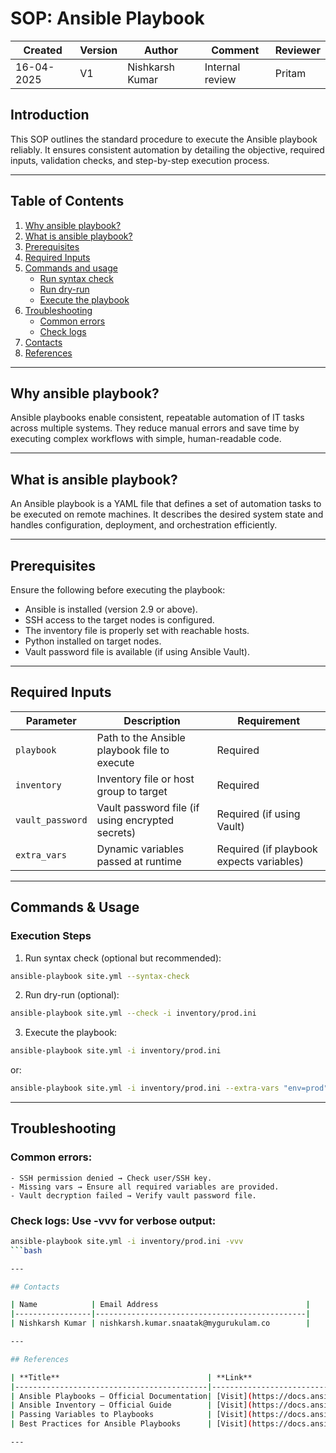 # SOP: Ansible Playbook

| Created     | Version | Author          | Comment         | Reviewer |
|-------------|---------|-----------------|-----------------|----------|
| 16-04-2025  | V1      | Nishkarsh Kumar | Internal review | Pritam   |


## Introduction
This SOP outlines the standard procedure to execute the Ansible playbook reliably. It ensures consistent automation by detailing the objective, required inputs, validation checks, and step-by-step execution process.

---

## Table of Contents

1. [Why ansible playbook?](#why-ansible-playbook)
2. [What is ansible playbook?](#what-is-ansible-playbook)
3. [Prerequisites](#Prerequisites)  
4. [Required Inputs](#required-inputs)
3. [Commands and usage](#commands--usage)
     - [Run syntax check](#1-run-syntax-check)
     - [Run dry-run](#2-run-dry-run)
     - [Execute the playbook](#3-execute-the-playbook)
4. [Troubleshooting](#troubleshooting)
     - [Common errors](#common-errors)
     - [Check logs](#check-logs)
6. [Contacts](#contacts)
7. [References](#references)

---

## Why ansible playbook?
Ansible playbooks enable consistent, repeatable automation of IT tasks across multiple systems. They reduce manual errors and save time by executing complex workflows with simple, human-readable code.

---

## What is ansible playbook?
An Ansible playbook is a YAML file that defines a set of automation tasks to be executed on remote machines. It describes the desired system state and handles configuration, deployment, and orchestration efficiently.

---

## Prerequisites

Ensure the following before executing the playbook:

- Ansible is installed (version 2.9 or above).
- SSH access to the target nodes is configured.
- The inventory file is properly set with reachable hosts.
- Python installed on target nodes.
- Vault password file is available (if using Ansible Vault).

---

## Required Inputs

| Parameter        | Description                                      |  Requirement                            |
|------------------|--------------------------------------------------|-----------------------------------------|
| `playbook`       | Path to the Ansible playbook file to execute     | Required                                |
| `inventory`      | Inventory file or host group to target           | Required                                |
| `vault_password` | Vault password file (if using encrypted secrets) | Required (if using Vault)               |
| `extra_vars`     | Dynamic variables passed at runtime              | Required (if playbook expects variables)|

---

## Commands & Usage

### Execution Steps

1. Run syntax check (optional but recommended):

```bash
ansible-playbook site.yml --syntax-check
```

2. Run dry-run (optional):

```bash
ansible-playbook site.yml --check -i inventory/prod.ini
```

3. Execute the playbook:

```bash
ansible-playbook site.yml -i inventory/prod.ini 
```
or:

```bash
ansible-playbook site.yml -i inventory/prod.ini --extra-vars "env=prod" --vault-password-file ~/.ansible/.vault_pass.txt
```

---

## Troubleshooting

### Common errors:
    - SSH permission denied → Check user/SSH key.
    - Missing vars → Ensure all required variables are provided.
    - Vault decryption failed → Verify vault password file.

### Check logs: Use -vvv for verbose output:

```bash
ansible-playbook site.yml -i inventory/prod.ini -vvv
```bash

---

## Contacts

| Name            | Email Address                                 |
|-----------------|-----------------------------------------------|
| Nishkarsh Kumar | nishkarsh.kumar.snaatak@mygurukulam.co        |

---

## References

| **Title**                                 | **Link**                                                                                      |
|-------------------------------------------|-----------------------------------------------------------------------------------------------|
| Ansible Playbooks – Official Documentation| [Visit](https://docs.ansible.com/ansible/latest/user_guide/playbooks.html)                    |
| Ansible Inventory – Official Guide        | [Visit](https://docs.ansible.com/ansible/latest/user_guide/intro_inventory.html)              |
| Passing Variables to Playbooks            | [Visit](https://docs.ansible.com/ansible/latest/user_guide/playbooks_variables.html)          |
| Best Practices for Ansible Playbooks      | [Visit](https://docs.ansible.com/ansible/latest/tips_tricks/index.html)                       |

---
